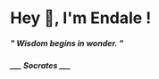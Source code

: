 <h1 title="head"> Hey 👋, I'm Endale !</h1>

**<h5><i>" Wisdom begins in wonder. "</i></h5>**

*<b>___ Socrates ___</b>*
